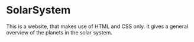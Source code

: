 # SolarSystem
This is a website, that makes use of HTML and CSS only. it gives a general overview of the planets in the solar system.
